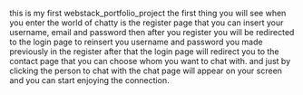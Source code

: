 this is my first webstack_portfolio_project the first thing you will see when you enter the world of chatty is the register page that you can insert your username, email and password then after you register you will be redirected to the login page to reinsert you username and password you made previously in the register after that the login page will redirect you to the contact page that you can choose whom you want to chat with. and just by clicking the person to chat with the chat page will appear on your screen and you can start enjoying the connection.
